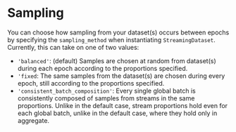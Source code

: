 # Sampling

You can choose how sampling from your dataset(s) occurs between epochs by specifying the `sampling_method` when instantiating `StreamingDataset`. Currently, this can take on one of two values:

- `'balanced'`: (default) Samples are chosen at random from dataset(s) during each epoch according to the proportions specified.
- `'fixed`: The same samples from the dataset(s) are chosen during every epoch, still according to the proportions specified.
- `'consistent_batch_composition'`: Every single global batch is consistently composed of samples from streams in the same proportions. Unlike in the default case, stream proportions hold even for each global batch, unlike in the default case, where they hold only in aggregate.
